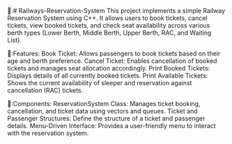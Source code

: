 🚅:# Railways-Reservation-System
This project implements a simple Railway Reservation System using C++. It allows users to book tickets, cancel tickets, view booked tickets, and check seat availability across various berth types (Lower Berth, Middle Berth, Upper Berth, RAC, and Waiting List).

🥇:Features:
Book Ticket: Allows passengers to book tickets based on their age and berth preference.
Cancel Ticket: Enables cancellation of booked tickets and manages seat allocation accordingly.
Print Booked Tickets: Displays details of all currently booked tickets.
Print Available Tickets: Shows the current availability of sleeper and reservation against cancellation (RAC) tickets.

🧭:Components:
ReservationSystem Class: Manages ticket booking, cancellation, and ticket data using vectors and queues.
Ticket and Passenger Structures: Define the structure of a ticket and passenger details.
Menu-Driven Interface: Provides a user-friendly menu to interact with the reservation system.
